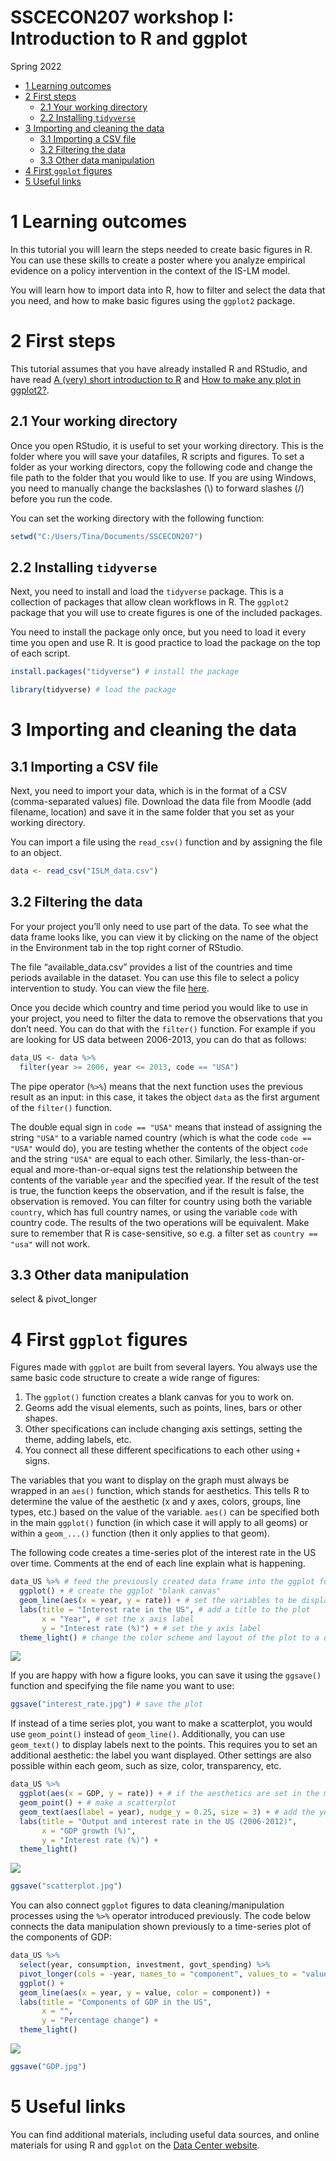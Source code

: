 SSCECON207 workshop I:<br>Introduction to R and ggplot
================
Spring 2022

-   [1 Learning outcomes](#learning-outcomes)
-   [2 First steps](#first-steps)
    -   [2.1 Your working directory](#your-working-directory)
    -   [2.2 Installing `tidyverse`](#installing-tidyverse)
-   [3 Importing and cleaning the
    data](#importing-and-cleaning-the-data)
    -   [3.1 Importing a CSV file](#importing-a-csv-file)
    -   [3.2 Filtering the data](#filtering-the-data)
    -   [3.3 Other data manipulation](#other-data-manipulation)
-   [4 First `ggplot` figures](#first-ggplot-figures)
-   [5 Useful links](#useful-links)

# 1 Learning outcomes

In this tutorial you will learn the steps needed to create basic figures
in R. You can use these skills to create a poster where you analyze
empirical evidence on a policy intervention in the context of the IS-LM
model.

You will learn how to import data into R, how to filter and select the
data that you need, and how to make basic figures using the `ggplot2`
package.

# 2 First steps

This tutorial assumes that you have already installed R and RStudio, and
have read [A (very) short introduction to
R](https://github.com/ClaudiaBrauer/A-very-short-introduction-to-R/blob/master/documents/A%20(very)%20short%20introduction%20to%20R.pdf)
and [How to make any plot in
ggplot2?](http://r-statistics.co/ggplot2-Tutorial-With-R.html#6.1%20Make%20a%20time%20series%20plot%20(using%20ggfortify)).

## 2.1 Your working directory

Once you open RStudio, it is useful to set your working directory. This
is the folder where you will save your datafiles, R scripts and figures.
To set a folder as your working directors, copy the following code and
change the file path to the folder that you would like to use. If you
are using Windows, you need to manually change the backslashes (\\) to
forward slashes (/) before you run the code.

You can set the working directory with the following function:

``` r
setwd("C:/Users/Tina/Documents/SSCECON207")
```

## 2.2 Installing `tidyverse`

Next, you need to install and load the `tidyverse` package. This is a
collection of packages that allow clean workflows in R. The `ggplot2`
package that you will use to create figures is one of the included
packages.

You need to install the package only once, but you need to load it every
time you open and use R. It is good practice to load the package on the
top of each script.

``` r
install.packages("tidyverse") # install the package
```

``` r
library(tidyverse) # load the package
```

# 3 Importing and cleaning the data

## 3.1 Importing a CSV file

Next, you need to import your data, which is in the format of a CSV
(comma-separated values) file. Download the data file from Moodle (add
filename, location) and save it in the same folder that you set as your
working directory.

You can import a file using the `read_csv()` function and by assigning
the file to an object.

``` r
data <- read_csv("ISLM_data.csv")
```

## 3.2 Filtering the data

For your project you’ll only need to use part of the data. To see what
the data frame looks like, you can view it by clicking on the name of
the object in the Environment tab in the top right corner of RStudio.

The file “available\_data.csv” provides a list of the countries and time
periods available in the dataset. You can use this file to select a
policy intervention to study. You can view the file
[here](https://github.com/ucrdatacenter/projects/blob/main/SSCECON207/available_data.csv).

Once you decide which country and time period you would like to use in
your project, you need to filter the data to remove the observations
that you don’t need. You can do that with the `filter()` function. For
example if you are looking for US data between 2006-2013, you can do
that as follows:

``` r
data_US <- data %>%
  filter(year >= 2006, year <= 2013, code == "USA")
```

The pipe operator (`%>%`) means that the next function uses the previous
result as an input: in this case, it takes the object `data` as the
first argument of the `filter()` function.

The double equal sign in `code == "USA"` means that instead of assigning
the string `"USA"` to a variable named country (which is what the code
`code == "USA"` would do), you are testing whether the contents of the
object `code` and the string `"USA"` are equal to each other. Similarly,
the less-than-or-equal and more-than-or-equal signs test the
relationship between the contents of the variable `year` and the
specified year. If the result of the test is true, the function keeps
the observation, and if the result is false, the observation is removed.
You can filter for country using both the variable `country`, which has
full country names, or using the variable `code` with country code. The
results of the two operations will be equivalent. Make sure to remember
that R is case-sensitive, so e.g. a filter set as `country == "usa"`
will not work.

## 3.3 Other data manipulation

select & pivot\_longer

# 4 First `ggplot` figures

Figures made with `ggplot` are built from several layers. You always use
the same basic code structure to create a wide range of figures:

1.  The `ggplot()` function creates a blank canvas for you to work on.
2.  Geoms add the visual elements, such as points, lines, bars or other
    shapes.
3.  Other specifications can include changing axis settings, setting the
    theme, adding labels, etc.
4.  You connect all these different specifications to each other using
    `+` signs.

The variables that you want to display on the graph must always be
wrapped in an `aes()` function, which stands for aesthetics. This tells
R to determine the value of the aesthetic (x and y axes, colors, groups,
line types, etc.) based on the value of the variable. `aes()` can be
specified both in the main `ggplot()` function (in which case it will
apply to all geoms) or within a `geom_...()` function (then it only
applies to that geom).

The following code creates a time-series plot of the interest rate in
the US over time. Comments at the end of each line explain what is
happening.

``` r
data_US %>% # feed the previously created data frame into the ggplot function call
  ggplot() + # create the ggplot "blank canvas"
  geom_line(aes(x = year, y = rate)) + # set the variables to be displayed on the x and y axes
  labs(title = "Interest rate in the US", # add a title to the plot
       x = "Year", # set the x axis label
       y = "Interest rate (%)") + # set the y axis label
  theme_light() # change the color scheme and layout of the plot to a different theme
```

![](poster-workshop_files/figure-gfm/unnamed-chunk-6-1.png)<!-- -->

If you are happy with how a figure looks, you can save it using the
`ggsave()` function and specifying the file name you want to use:

``` r
ggsave("interest_rate.jpg") # save the plot
```

If instead of a time series plot, you want to make a scatterplot, you
would use `geom_point()` instead of `geom_line()`. Additionally, you can
use `geom_text()` to display labels next to the points. This requires
you to set an additional aesthetic: the label you want displayed. Other
settings are also possible within each geom, such as size, color,
transparency, etc.

``` r
data_US %>% 
  ggplot(aes(x = GDP, y = rate)) + # if the aesthetics are set in the main ggplot() function, they apply to all geoms
  geom_point() + # make a scatterplot
  geom_text(aes(label = year), nudge_y = 0.25, size = 3) + # add the years as labels next to each point
  labs(title = "Output and interest rate in the US (2006-2012)",
       x = "GDP growth (%)",
       y = "Interest rate (%)") +
  theme_light()
```

![](poster-workshop_files/figure-gfm/unnamed-chunk-8-1.png)<!-- -->

``` r
ggsave("scatterplot.jpg") 
```

You can also connect `ggplot` figures to data cleaning/manipulation
processes using the `%>%` operator introduced previously. The code below
connects the data manipulation shown previously to a time-series plot of
the components of GDP:

``` r
data_US %>% 
  select(year, consumption, investment, govt_spending) %>% 
  pivot_longer(cols = -year, names_to = "component", values_to = "value") %>%
  ggplot() +
  geom_line(aes(x = year, y = value, color = component)) +
  labs(title = "Components of GDP in the US",
       x = "",
       y = "Percentage change") +
  theme_light()
```

![](poster-workshop_files/figure-gfm/unnamed-chunk-10-1.png)<!-- -->

``` r
ggsave("GDP.jpg")
```

# 5 Useful links

You can find additional materials, including useful data sources, and
online materials for using R and `ggplot` on the [Data Center
website](https://ucrdatacenter.github.io/SSCECON207#Suppporting_materials).
